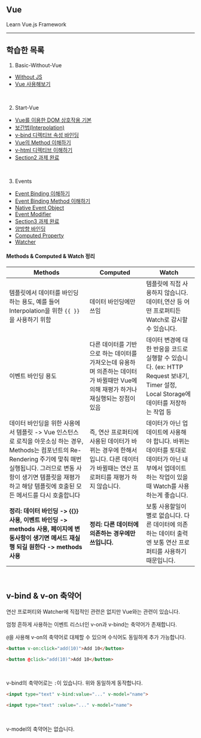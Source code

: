 ## Vue
Learn Vue.js Framework

---

## 학습한 목록


1. Basic-Without-Vue
- [Without JS](https://github.com/spacedustz/Vue/tree/main/1-Basic-Without-Vue/Without-Vue.md)
- [Vue 사용해보기](https://github.com/spacedustz/Vue/tree/main/1-Basic-Without-Vue/Vue-사용해보기.md)

<br>

2. Start-Vue
- [Vue를 이용한 DOM 상호작용 기본](https://github.com/spacedustz/Vue/tree/main/2-Start-Vue/Vue-DOM-상호작용.md)
- [보간법(Interpolation)](https://github.com/spacedustz/Vue/tree/main/2-Start-Vue/interpolation.md)
- [v-bind 디렉티브 속성 바인딩](https://github.com/spacedustz/Vue/tree/main/2-Start-Vue/v-bind.md)
- [Vue의 Method 이해하기](https://github.com/spacedustz/Vue/tree/main/2-Start-Vue/Vue-Method.md)
- [v-html 디렉티브 이해하기](https://github.com/spacedustz/Vue/tree/main/2-Start-Vue/v-html.md)
- [Section2 과제 완료](https://github.com/spacedustz/Vue/tree/main/2-Start-Vue/Assignment)

<br>

3. Events
- [Event Binding 이해하기](https://github.com/spacedustz/Vue/tree/main/3-Events/Event-Binding.md)
- [Event Binding Method 이해하기](https://github.com/spacedustz/Vue/tree/main/3-Events/Event-Binding-Function.md)
- [Native Event Object](https://github.com/spacedustz/Vue/tree/main/3-Events/Native-Event-Object.md)
- [Event Modifier](https://github.com/spacedustz/Vue/tree/main/3-Events/Event-Modifier.md)
- [Section3 과제 완료](https://github.com/spacedustz/Vue/tree/main/3-Events/Assignment)
- [양방향 바인딩](https://github.com/spacedustz/Vue/tree/main/3-Events/vmodel.md)
- [Computed Property](https://github.com/spacedustz/Vue/tree/main/3-Events/Computed-Property.md)
- [Watcher](https://github.com/spacedustz/Vue/tree/main/3-Events/Watcher.md)

#### Methods & Computed & Watch 정리

|Methods|Computed|Watch|
|---|---|---|
|템플릿에서 데이터를 바인딩 하는 용도, 예를 들어 Interpolation을 위한 `{{ }}`을 사용하기 위함|데이터 바인딩에만 쓰임|템플릿에 직접 사용하지 않습니다. 데이터,연산 등 어떤 프로퍼티든 Watch로 감시할 수 있습니다.|
|이벤트 바인딩 용도|다른 데이터를 기반으로 하는 데이터를 가져오는데 유용하며 의존하는 데이터가 바뀔때만 Vue에 의해 재평가 하거나 재실행되는 장점이 있음|데이터 변경에 대한 반응을 코드로 실행할 수 있습니다. (ex: HTTP Request 보내기, Timer 설정, Local Storage에 데이터를 저장하는 작업 등|
|데이터 바인딩을 위한 사용에서 템플릿 -> Vue 인스턴스로 로직을 아웃소싱 하는 경우, Methods는 컴포넌트의 Re-Rendering 주기에 맟춰 매번 실행됩니다. 그러므로 변동 사항이 생기면 템플릿을 재평가하고 해당 템플릿에 호출된 모든 메서드를 다시 호출합니다|즉, 연산 프로퍼티에 사용된 데이터가 바뀌는 경우에 한해서입니다. 다른 데이터가 바뀔때는 연산 프로퍼티를 재평가 하지 않습니다. |데이터가 아닌 업데이트에 사용해야 합니다. 바뀌는 데이터를 토대로 데이터가 아닌 내부에서 업데이트하는 작업이 있을때 Watch를 사용하는게 좋습니다.|
|**정리: 데이터 바인딩 -> {{}} 사용, 이벤트 바인딩 -> methods 사용, 페이지에 변동사항이 생기면 메서드 재실행 되길 원한다 -> methods 사용**|**정리: 다른 데이터에 의존하는 경우에만 쓰입니다.**|보통 사용할일이 별로 없습니다. 다른 데이터에 의존하는 데이터 출력엔 보통 연산 프로퍼티를 사용하기 때문입니다.|

<br>

## v-bind & v-on 축약어

연산 프로퍼티와 Watcher에 직접적인 관련은 없지만 Vue와는 관련이 있습니다.

엄청 흔하게 사용하는 이벤트 리스너인  v-on과 v-bind는 축약어가 존재합니다.

`@`을 사용해 v-on의 축약어로 대체할 수 있으며 수식어도 동일하게 추가 가능합니다.

```html
<button v-on:click="add(10)">Add 10</button>

<button @click="add(10)">Add 10</button>
```

<br>

v-bind의 축약어로는 `:`이 있습니다. 위와 동일하게 동작합니다.

```html
<input type="text" v-bind:value="..." v-model="name">

<input type="text" :value="..." v-model="name">
```

<br>

v-model의 축약어는 없습니다.